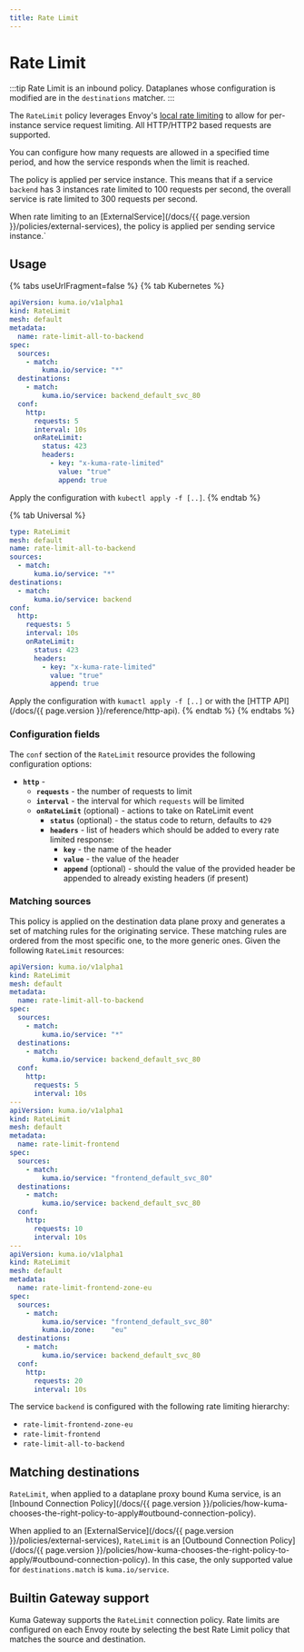 ```yaml
---
title: Rate Limit
---
```

# Rate Limit

:::tip
Rate Limit is an inbound policy. Dataplanes whose configuration is modified are in the `destinations` matcher.
:::

The `RateLimit` policy leverages
Envoy's [local rate limiting](https://www.envoyproxy.io/docs/envoy/latest/configuration/http/http_filters/local_rate_limit_filter)
to allow for per-instance service request limiting. All HTTP/HTTP2 based requests are supported.

You can configure how many requests are allowed in a specified time period, and how the service responds when the limit is reached.

The policy is applied per service instance. This means that if a service `backend` has 3 instances rate limited to 100 requests per second, the overall service is rate limited to 300 requests per second.

When rate limiting to an [ExternalService](/docs/{{ page.version }}/policies/external-services), the policy is applied per sending service instance.`
## Usage

{% tabs useUrlFragment=false %}
{% tab Kubernetes %}

```yaml
apiVersion: kuma.io/v1alpha1
kind: RateLimit
mesh: default
metadata:
  name: rate-limit-all-to-backend
spec:
  sources:
    - match:
        kuma.io/service: "*"
  destinations:
    - match:
        kuma.io/service: backend_default_svc_80
  conf:
    http:
      requests: 5
      interval: 10s
      onRateLimit:
        status: 423
        headers:
          - key: "x-kuma-rate-limited"
            value: "true"
            append: true
```

Apply the configuration with `kubectl apply -f [..]`.
{% endtab %}

{% tab Universal %}

```yaml
type: RateLimit
mesh: default
name: rate-limit-all-to-backend
sources:
  - match:
      kuma.io/service: "*"
destinations:
  - match:
      kuma.io/service: backend
conf:
  http:
    requests: 5
    interval: 10s
    onRateLimit:
      status: 423
      headers:
        - key: "x-kuma-rate-limited"
          value: "true"
          append: true
```

Apply the configuration with `kumactl apply -f [..]` or with the [HTTP API](/docs/{{ page.version }}/reference/http-api).
{% endtab %}
{% endtabs %}

### Configuration fields

The `conf` section of the `RateLimit` resource provides the following configuration options:

- **`http`** -
    - **`requests`** - the number of requests to limit
    - **`interval`** - the interval for which `requests` will be limited
    - **`onRateLimit`** (optional) - actions to take on RateLimit event
        - **`status`**  (optional) - the status code to return, defaults to `429`
        - **`headers`** - list of headers which should be added to every rate limited response:
            - **`key`** - the name of the header
            - **`value`** - the value of the header
            - **`append`** (optional) - should the value of the provided header be appended to already existing
              headers (if present)

### Matching sources

This policy is applied on the destination data plane proxy and generates a set of matching rules for the originating
service. These matching rules are ordered from the most specific one, to the more generic ones. Given the
following `RateLimit` resources:

```yaml
apiVersion: kuma.io/v1alpha1
kind: RateLimit
mesh: default
metadata:
  name: rate-limit-all-to-backend
spec:
  sources:
    - match:
        kuma.io/service: "*"
  destinations:
    - match:
        kuma.io/service: backend_default_svc_80
  conf:
    http:
      requests: 5
      interval: 10s
---
apiVersion: kuma.io/v1alpha1
kind: RateLimit
mesh: default
metadata:
  name: rate-limit-frontend
spec:
  sources:
    - match:
        kuma.io/service: "frontend_default_svc_80"
  destinations:
    - match:
        kuma.io/service: backend_default_svc_80
  conf:
    http:
      requests: 10
      interval: 10s
---
apiVersion: kuma.io/v1alpha1
kind: RateLimit
mesh: default
metadata:
  name: rate-limit-frontend-zone-eu
spec:
  sources:
    - match:
        kuma.io/service: "frontend_default_svc_80"
        kuma.io/zone:    "eu"
  destinations:
    - match:
        kuma.io/service: backend_default_svc_80
  conf:
    http:
      requests: 20
      interval: 10s
```

The service `backend` is configured with the following rate limiting hierarchy:
 - `rate-limit-frontend-zone-eu`
 - `rate-limit-frontend`
 - `rate-limit-all-to-backend`


## Matching destinations

`RateLimit`, when applied to a dataplane proxy bound Kuma service, is an [Inbound Connection Policy](/docs/{{ page.version }}/policies/how-kuma-chooses-the-right-policy-to-apply#outbound-connection-policy).

When applied to an [ExternalService](/docs/{{ page.version }}/policies/external-services), `RateLimit` is an [Outbound Connection Policy](/docs/{{ page.version }}/policies/how-kuma-chooses-the-right-policy-to-apply/#outbound-connection-policy). In this case, the only supported value for `destinations.match` is `kuma.io/service`.

## Builtin Gateway support

Kuma Gateway supports the `RateLimit` connection policy.
Rate limits are configured on each Envoy route by selecting the best Rate Limit policy that matches the source and destination.
